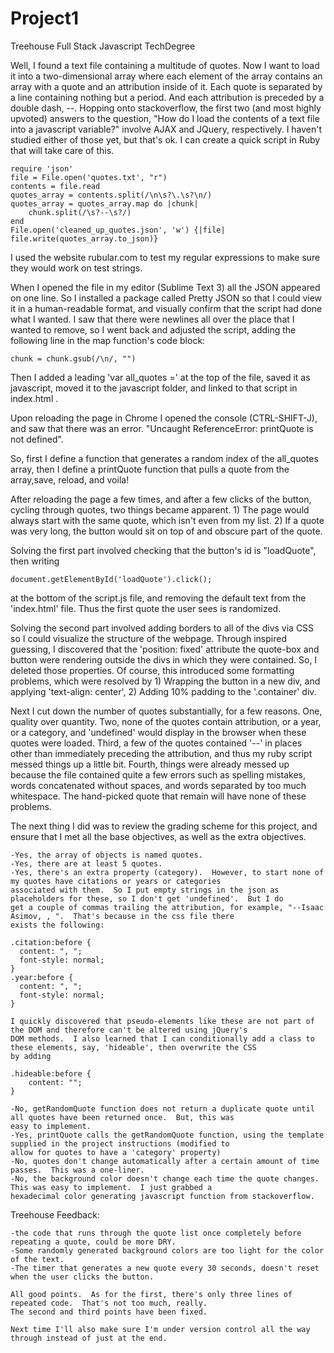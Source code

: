 # Project1
Treehouse Full Stack Javascript TechDegree

Well, I found a text file containing a multitude of quotes.  Now I want to load it into a two-dimensional array where each element of the array contains an array with a quote and an attribution inside of it.  Each quote is separated by a line containing nothing but a period.  And each attribution is preceded by a double dash, --.  Hopping onto stackoverflow, the first two (and most highly upvoted) answers to the question, "How do I load the contents of a text file into a javascript variable?" involve AJAX and JQuery, respectively.  I haven't studied either of those yet, but that's ok.  I can create a quick script in Ruby that will take care of this.

	require 'json'
	file = File.open('quotes.txt', "r")
	contents = file.read
	quotes_array = contents.split(/\n\s?\.\s?\n/)
	quotes_array = quotes_array.map do |chunk|
		chunk.split(/\s?--\s?/)
	end
	File.open('cleaned_up_quotes.json', 'w') {|file| file.write(quotes_array.to_json)}

I used the website rubular.com to test my regular expressions to make sure they would work on test strings.  

When I opened the file in my editor (Sublime Text 3) all the JSON appeared on one line.  So I installed a package called Pretty JSON so that I could view it in a human-readable format, and visually confirm that the script had done what I wanted.  I saw that there were newlines all over the place that I wanted to remove, so I went back and adjusted the script, adding the following line in the map function's code block:

	chunk = chunk.gsub(/\n/, "")

Then I added a leading 'var all_quotes =' at the top of the file, saved it as javascript, moved it to the javascript folder, and linked to that script in index.html .  

Upon reloading the page in Chrome I opened the console (CTRL-SHIFT-J), and saw that there was an error.  "Uncaught ReferenceError: printQuote is not defined".  

So, first I define a function that generates a random index of the all_quotes array, then I define a printQuote function that pulls a quote from the array,save, reload, and voila!

After reloading the page a few times, and after a few clicks of the button, cycling through quotes, two things became apparent.  1) The page would always start with the same quote, which isn't even from my list.  2) If a quote was very long, the button would sit on top of and obscure part of the quote. 

Solving the first part involved checking that the button's id is "loadQuote", then writing 

	document.getElementById('loadQuote').click();

at the bottom of the script.js file, and removing the default text from the 'index.html' file. Thus the first quote the user sees is randomized.  

Solving the second part involved adding borders to all of the divs via CSS so I could visualize the structure of the webpage.  Through inspired guessing, I discovered that the 'position: fixed' attribute the quote-box and button were rendering outside the divs in which they were contained.  So, I deleted those properties.  Of course, this introduced some formatting problems, which were resolved by 1) Wrapping the button in a new div, and applying 'text-align: center', 2) Adding 10% padding to the '.container' div.    

Next I cut down the number of quotes substantially, for a few reasons.  One, quality over quantity.  Two, none of the quotes contain attribution, or a year, or a category, and 'undefined' would display in the browser when these quotes were loaded.  Third, a few of the quotes contained '--' in places other than immediately preceding the attribution, and thus my ruby script messed things up a little bit.  Fourth, things were already messed up because the file contained quite a few errors such as spelling mistakes, words concatenated without spaces, and words separated by too much whitespace.  The hand-picked quote that remain will have none of these problems.   

The next thing I did was to review the grading scheme for this project, and ensure that I met all the base objectives, as well as the extra objectives.  

	-Yes, the array of objects is named quotes.  
	-Yes, there are at least 5 quotes.  
	-Yes, there's an extra property (category).  However, to start none of my quotes have citations or years or categories
	associated with them.  So I put empty strings in the json as placeholders for these, so I don't get 'undefined'.  But I do 
	get a couple of commas trailing the attribution, for example, "--Isaac Asimov, , ".  That's because in the css file there 
	exists the following: 

	.citation:before {
	  content: ", ";
	  font-style: normal;
	}
	.year:before {
	  content: ", ";
	  font-style: normal;
	}

	I quickly discovered that pseudo-elements like these are not part of the DOM and therefore can't be altered using jQuery's 
	DOM methods.  I also learned that I can conditionally add a class to these elements, say, 'hideable', then overwrite the CSS 
	by adding 

	.hideable:before {
		content: "";
	}

	-No, getRandomQuote function does not return a duplicate quote until all quotes have been returned once.  But, this was 
	easy to implement.  
	-Yes, printQuote calls the getRandomQuote function, using the template supplied in the project instructions (modified to 
	allow for quotes to have a 'category' property)
	-No, quotes don't change automatically after a certain amount of time passes.  This was a one-liner.  
	-No, the background color doesn't change each time the quote changes.  This was easy to implement.  I just grabbed a 
	hexadecimal color generating javascript function from stackoverflow.  


Treehouse Feedback:  

	-the code that runs through the quote list once completely before repeating a quote, could be more DRY.
	-Some randomly generated background colors are too light for the color of the text.
	-The timer that generates a new quote every 30 seconds, doesn't reset when the user clicks the button.

	All good points.  As for the first, there's only three lines of repeated code.  That's not too much, really.  
	The second and third points have been fixed.  

	Next time I'll also make sure I'm under version control all the way through instead of just at the end.  
